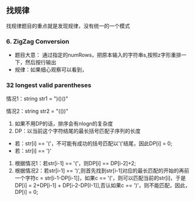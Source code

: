 ## 找规律
找规律题目的重点就是发现规律，没有统一的一个模式
### 6. ZigZag Conversion
- 题目大意： 通过指定的numRows，把原本输入的字符串s,按照z字形重排一下，然后按行输出
- 规律：如果细心观察可以看到，
### 32 longest valid parentheses
情况1：string str1 = ")()()"

情况2：string str2 = "(())"
1. 如果不用DP的话，排序会有nlogn的复杂度
2. DP：以当前这个字符结尾的最长括号匹配子序列的长度
- 若：str[i] == '('，不可能有成功的括号匹配以'('结尾，因此DP[i] = 0;
- 若：str[i] == ')'
1. 根据情况1：若str[i-1] == '('，则DP[i] == DP[i-2]+2;
2. 根据情况2：若str[i-1] == ')',则首先找到str[i-1]对应的最长匹配的开始的再前一个字符c = str[i-1-DP[i-1]]，如果c == '('，则可以匹配当前的str[i]，于是DP[i] = 2+DP[i-1] + DP[i-2-DP[I-1]],否认如果c == ')'，则不能匹配，因此，DP[i] = 0;
